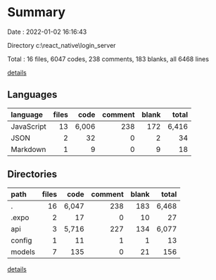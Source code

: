 # Summary

Date : 2022-01-02 16:16:43

Directory c:\react_native\login_server

Total : 16 files,  6047 codes, 238 comments, 183 blanks, all 6468 lines

[details](details.md)

## Languages
| language | files | code | comment | blank | total |
| :--- | ---: | ---: | ---: | ---: | ---: |
| JavaScript | 13 | 6,006 | 238 | 172 | 6,416 |
| JSON | 2 | 32 | 0 | 2 | 34 |
| Markdown | 1 | 9 | 0 | 9 | 18 |

## Directories
| path | files | code | comment | blank | total |
| :--- | ---: | ---: | ---: | ---: | ---: |
| . | 16 | 6,047 | 238 | 183 | 6,468 |
| .expo | 2 | 17 | 0 | 10 | 27 |
| api | 3 | 5,716 | 227 | 134 | 6,077 |
| config | 1 | 11 | 1 | 1 | 13 |
| models | 7 | 135 | 0 | 21 | 156 |

[details](details.md)